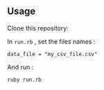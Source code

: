 ## Usage

Clone this repository:

In `run.rb` , set the files names :

```
data_file = "my_csv_file.csv"
```



And run :

```
ruby run.rb
```

